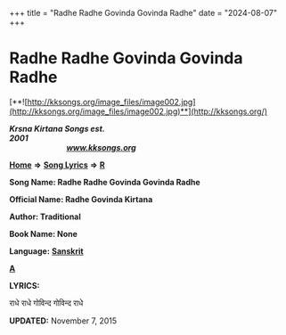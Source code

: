 +++
title = "Radhe Radhe Govinda Govinda Radhe"
date = "2024-08-07"
+++

# Radhe Radhe Govinda Govinda Radhe
[**![http://kksongs.org/image_files/image002.jpg](http://kksongs.org/image_files/image002.jpg)**](http://kksongs.org/)

**_Krsna Kirtana Songs est. 2001_**                                                                                                                                                 **_www.kksongs.org_**

**[Home](http://kksongs.org/)** **⇒** **[Song Lyrics](http://kksongs.org/lyrics.html)** **⇒** **[R](http://kksongs.org/songs/song_r.html)**

**Song Name: Radhe Radhe Govinda Govinda Radhe**

**Official Name: Radhe Govinda Kirtana**

**Author: Traditional**

**Book Name: None**

**Language:** [**Sanskrit**](http://kksongs.org/language/list/sanskrit.html)

**[A](http://kksongs.org/songs/r/radheradhegovinda.html)**

**LYRICS:**

राधे राधे गोविन्द गोविन्द राधे

**UPDATED:** November 7, 2015